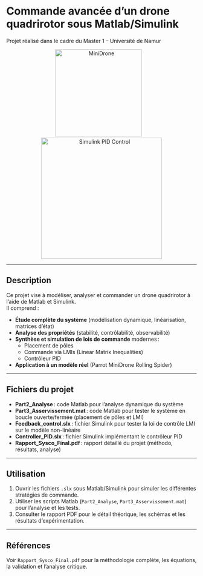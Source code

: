 #  Commande avancée d’un drone quadrirotor sous Matlab/Simulink

Projet réalisé dans le cadre du Master 1 – Université de Namur  

<p align="center">
  <img src="https://m.media-amazon.com/images/I/61Bd3hTy9jL.jpg" width="230" alt="MiniDrone"/>
  &nbsp;&nbsp;&nbsp;
  <img src="https://fiverr-res.cloudinary.com/images/q_auto,f_auto/gigs/354782021/original/5044f458d2b4544e3cfc9909a7d8c3ae051a5a25/do-matlab-coding-simulink-control-system-and-pid-controller-projects.png" width="320" alt="Simulink PID Control"/>
</p>


---

##  Description

Ce projet vise à modéliser, analyser et commander un drone quadrirotor à l’aide de Matlab et Simulink.  
Il comprend :
- **Étude complète du système** (modélisation dynamique, linéarisation, matrices d’état)
- **Analyse des propriétés** (stabilité, contrôlabilité, observabilité)
- **Synthèse et simulation de lois de commande** modernes :  
  - Placement de pôles  
  - Commande via LMIs (Linear Matrix Inequalities)  
  - Contrôleur PID
- **Application à un modèle réel** (Parrot MiniDrone Rolling Spider)

---

##  Fichiers du projet

- **Part2_Analyse** : code Matlab pour l’analyse dynamique du système
- **Part3_Asservissement.mat** : code Matlab pour tester le système en boucle ouverte/fermée (placement de pôles et LMI)
- **Feedback_control.slx** : fichier Simulink pour tester la loi de contrôle LMI sur le modèle non-linéaire
- **Controller_PID.slx** : fichier Simulink implémentant le contrôleur PID
- **Rapport_Sysco_Final.pdf** : rapport détaillé du projet (méthodo, résultats, analyse)

---

## Utilisation

1. Ouvrir les fichiers `.slx` sous Matlab/Simulink pour simuler les différentes stratégies de commande.
2. Utiliser les scripts Matlab (`Part2_Analyse`, `Part3_Asservissement.mat`) pour l’analyse et les tests.
3. Consulter le rapport PDF pour le détail théorique, les schémas et les résultats d’expérimentation.

---



##  Références

Voir `Rapport_Sysco_Final.pdf` pour la méthodologie complète, les équations, la validation et l’analyse critique.
